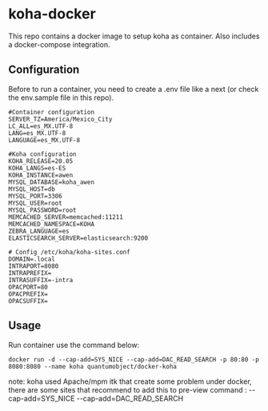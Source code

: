 # koha-docker

This repo contains a docker image to setup koha as container. Also includes a docker-compose integration.

## Configuration

Before to run a container, you need to create a .env file like a next (or check the env.sample file in this repo).

    #Container configuration
    SERVER_TZ=America/Mexico_City
    LC_ALL=es_MX.UTF-8
    LANG=es_MX.UTF-8
    LANGUAGE=es_MX.UTF-8

    #Koha configuration
    KOHA_RELEASE=20.05
    KOHA_LANGS=es-ES
    KOHA_INSTANCE=awen
    MYSQL_DATABASE=koha_awen
    MYSQL_HOST=db
    MYSQL_PORT=3306
    MYSQL_USER=root
    MYSQL_PASSWORD=root
    MEMCACHED_SERVER=memcached:11211
    MEMCACHED_NAMESPACE=KOHA
    ZEBRA_LANGUAGE=es
    ELASTICSEARCH_SERVER=elasticsearch:9200

    # Config /etc/koha/koha-sites.conf
    DOMAIN=.local
    INTRAPORT=8080
    INTRAPREFIX=
    INTRASUFFIX=-intra
    OPACPORT=80
    OPACPREFIX=
    OPACSUFFIX=

## Usage

Run container use the command below:

    docker run -d --cap-add=SYS_NICE --cap-add=DAC_READ_SEARCH -p 80:80 -p 8080:8080 --name koha quantumobject/docker-koha

note: koha used  Apache/mpm itk that create some problem under docker, there are some sites that recommend to add this to pre-view command :   --cap-add=SYS_NICE --cap-add=DAC_READ_SEARCH
